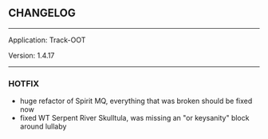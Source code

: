 ## CHANGELOG

---

Application:    Track-OOT

Version:        1.4.17

---

### HOTFIX
- huge refactor of Spirit MQ, everything that was broken should be fixed now
- fixed WT Serpent River Skulltula, was missing an "or keysanity" block around lullaby